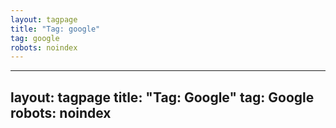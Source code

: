 ```yaml
---
layout: tagpage
title: "Tag: google"
tag: google
robots: noindex
---
```

---
layout: tagpage
title: "Tag: Google"
tag: Google
robots: noindex
---
